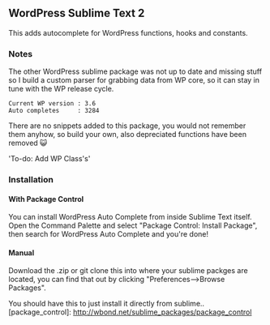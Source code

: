 ## WordPress Sublime Text 2

This adds autocomplete for WordPress functions, hooks and constants.

### Notes

The other WordPress sublime package was not up to date and missing stuff so I build a custom parser for grabbing data from WP core, so it can stay in tune with the WP release cycle.

    Current WP version : 3.6  
    Auto completes     : 3284

There are no snippets added to this package, you would not remember them anyhow, so build your own, also depreciated functions have been removed :smiley_cat:  

'To-do: Add WP Class's' 

### Installation

#### With Package Control

You can install WordPress Auto Complete from inside Sublime Text itself. Open the Command Palette and select "Package Control: Install Package", then search for WordPress Auto Complete and you're done!

#### Manual

Download the .zip or git clone this into where your sublime packges are located, you can find that out by clicking "Preferences-->Browse Packages".
 

You should have this to just install it directly from sublime.. [package_control]: http://wbond.net/sublime_packages/package_control